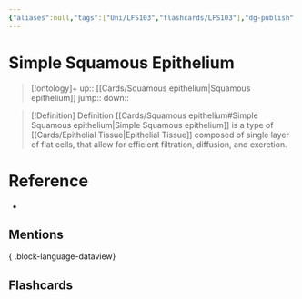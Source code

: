 ```yaml
---
{"aliases":null,"tags":["Uni/LFS103","flashcards/LFS103"],"dg-publish":true,"permalink":"/cards/simple-squamous-epithelium/","dgPassFrontmatter":true}
---
```


# Simple Squamous Epithelium

> [!ontology]+
> up:: [[Cards/Squamous epithelium\|Squamous epithelium]]
> jump:: 
> down:: 

> [!Definition] Definition
> [[Cards/Squamous epithelium#Simple Squamous epithelium\|Simple Squamous epithelium]] is a type of [[Cards/Epithelial Tissue\|Epithelial Tissue]] composed of single layer of flat cells, that allow for efficient filtration, diffusion, and excretion. 

# Reference

- 

## Mentions


{ .block-language-dataview}

## Flashcards